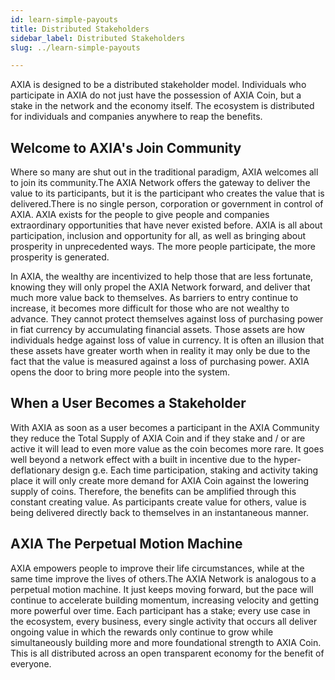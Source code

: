 ```yaml
---
id: learn-simple-payouts
title: Distributed Stakeholders
sidebar_label: Distributed Stakeholders
slug: ../learn-simple-payouts

---
```


AXIA is designed to be a distributed stakeholder model. Individuals who participate in AXIA do not just have the possession of AXIA Coin, but a stake in the network and the economy itself. The ecosystem is distributed for individuals and companies anywhere to reap the benefits. 
## Welcome to AXIA's Join Community

Where so many are shut out in the traditional paradigm, AXIA welcomes all to join its community.The AXIA Network offers the gateway to deliver the value to its participants, but it is the participant who creates the value that is delivered.There is no single person, corporation or government in control of AXIA. AXIA exists for the people to give people and companies extraordinary opportunities that have never existed before. AXIA is all about participation, inclusion and opportunity for all, as well as bringing about prosperity in unprecedented ways. The more people participate, the more prosperity is generated.  

In AXIA, the wealthy are incentivized to help those that are less fortunate, knowing they will only propel the AXIA Network forward, and deliver that much more value back to themselves. As barriers to entry continue to increase, it becomes more difficult for those who are not wealthy to advance. They cannot protect themselves against loss of purchasing power in fiat currency by accumulating financial assets. Those assets are how individuals hedge against loss of value in currency. It is often an illusion that these assets have greater worth when in reality it may only be due to the fact that the value is measured against a loss of purchasing power. AXIA opens the door to bring more people into the system.  

## When a User Becomes a Stakeholder
With AXIA as soon as a user becomes a participant in the AXIA Community they reduce the Total Supply of AXIA Coin and if they stake and / or are active  it will lead to even  more value as the coin becomes more rare. It goes well beyond a network effect with a built in incentive due to the hyper-deflationary design g.e. Each time  participation, staking and activity taking place it will only create more demand for AXIA Coin against the lowering supply of coins. Therefore, the benefits can be amplified through this constant creating value.
As participants create value for others, value is being delivered directly back to themselves in an instantaneous manner.

## AXIA The Perpetual Motion Machine
AXIA empowers people to improve their life circumstances, while at the same time improve the lives of others.The AXIA Network is analogous to a perpetual motion machine. It just keeps moving forward, but the pace will continue to accelerate building momentum, increasing velocity and getting more powerful over time. Each participant has a stake;  every use case in the ecosystem, every business, every single activity that occurs all deliver ongoing value in which the rewards only continue to grow while simultaneously building more and more foundational strength to AXIA Coin. This is all distributed across an open transparent economy for the benefit of everyone.  

